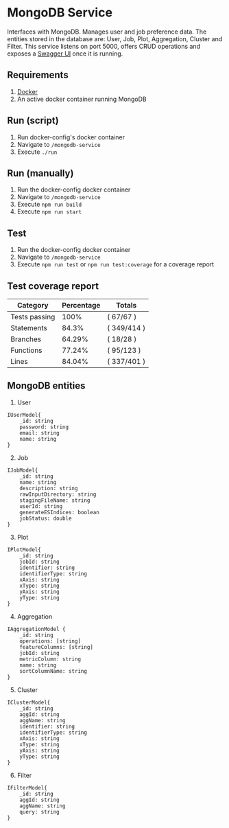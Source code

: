 # MongoDB Service
Interfaces with MongoDB. Manages user and job preference data. The entities stored in the database are: User, Job, Plot, Aggregation, Cluster and Filter. This service listens on port 5000, offers CRUD operations and exposes a [Swagger UI](http://localhost:5000/ms/swagger/#/) once it is running.

## Requirements
1. [Docker](https://www.docker.com/)
2. An active docker container running MongoDB

## Run (script)
1. Run docker-config's docker container
2. Navigate to `/mongodb-service`
3. Execute `./run`

## Run (manually)
1. Run the docker-config docker container
2. Navigate to `/mongodb-service`
3. Execute `npm run build`
4. Execute `npm run start`

## Test
1. Run the docker-config docker container
2. Navigate to `/mongodb-service`
3. Execute `npm run test` or `npm run test:coverage` for a coverage report

## Test coverage report

Category        |Percentage |Totals
----------------|-----------|---------
Tests passing   |100%       |( 67/67 )
Statements      |84.3%      |( 349/414 )
Branches        |64.29%     |( 18/28 )
Functions       |77.24%     |( 95/123 )
Lines           |84.04%     |( 337/401 )

## MongoDB entities

1. User
```
IUserModel{
    _id: string
    password: string
    email: string
    name: string
}
```

2. Job
```
IJobModel{
    _id: string
    name: string
    description: string
    rawInputDirectory: string
    stagingFileName: string
    userId: string
    generateESIndices: boolean
    jobStatus: double
}
```

3. Plot
```
IPlotModel{
    _id: string
    jobId: string
    identifier: string
    identifierType: string
    xAxis: string
    xType: string
    yAxis: string
    yType: string
}
```

4. Aggregation
```
IAggregationModel {
    _id: string
    operations: [string]
    featureColumns: [string]
    jobId: string
    metricColumn: string
    name: string
    sortColumnName: string
}
```

5. Cluster
```
IClusterModel{
    _id: string
    aggId: string
    aggName: string
    identifier: string
    identifierType: string
    xAxis: string
    xType: string
    yAxis: string
    yType: string
}
```

6. Filter
```
IFilterModel{
    _id: string
    aggId: string
    aggName: string
    query: string
}
```